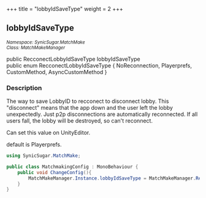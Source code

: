 +++
title = "lobbyIdSaveType"
weight = 2
+++
## lobbyIdSaveType
<small>*Namespace: SynicSugar.MatchMake* <br>
*Class: MatchMakeManager* </small>

public RecconectLobbyIdSaveType lobbyIdSaveType<br>
public enum RecconectLobbyIdSaveType {
    NoReconnection, Playerprefs, CustomMethod, AsyncCustomMethod
}


### Description
The way to save LobbyID to recconect to disconnect lobby.
This "disconnect" means that the app down and the user left the lobby unexpectedly. Just p2p disconnections are automatically reconnected. If all users fall, the lobby will be destroyed, so can't reconnect.

Can set this value on UnityEditor.

default is Playerprefs.


```cs
using SynicSugar.MatchMake;

public class MatchmakingConfig : MonoBehaviour {
    public void ChangeConfig(){
        MatchMakeManager.Instance.lobbyIdSaveType = MatchMakeManager.RecconectLobbyIdSaveType.CustomMethod;
    }
}
```